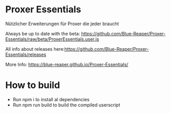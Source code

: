# Proxer Essentials
Nützlicher Erweiterungen für Proxer die jeder braucht

Always be up to date with the beta:
https://github.com/Blue-Reaper/Proxer-Essentials/raw/beta/ProxerEssentials.user.js

All info about releases here:https://github.com/Blue-Reaper/Proxer-Essentials/releases


More Info: https://blue-reaper.github.io/Proxer-Essentials/

# How to build

- Run npm i to install al dependencies
- Run npm run build to build the compiled userscript
